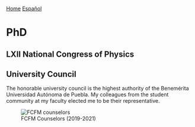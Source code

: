[Home](index.md)
[Español](phdesp.md)
# PhD

## LXII National Congress of Physics


## University Council

The honorable university council is the highest authority of the Benemérita Universidad Autónoma de Puebla. My colleagues from the student community at my faculty elected me to be their representative.

<figure>
  <img
  src="https://imgur.com/D1Dsi2p.jpg"
  alt="FCFM counselors">
  <figcaption>FCFM Counselors (2019-2021)</figcaption>
</figure>